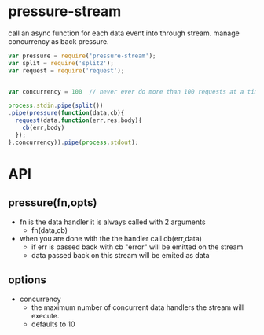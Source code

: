 pressure-stream
====================

call an async function for each data event into through stream. manage concurrency as back pressure.


```js
var pressure = require('pressure-stream');
var split = require('split2');
var request = require('request');


var concurrency = 100  // never ever do more than 100 requests at a time.

process.stdin.pipe(split())
.pipe(pressure(function(data,cb){
  request(data,function(err,res,body){
    cb(err,body)
  });
},concurrency)).pipe(process.stdout);


```



API
===

pressure(fn,opts)
-----------------
  - fn is the data handler it is always called with 2 arguments
    - fn(data,cb)
  - when you are done with the the handler call cb(err,data)
    - if err is passed back with cb "error" will be emitted on the stream
    - data passed back on this stream will be emited as data


options
-------
  - concurrency
    - the maximum number of concurrent data handlers the stream will execute.
    - defaults to 10
